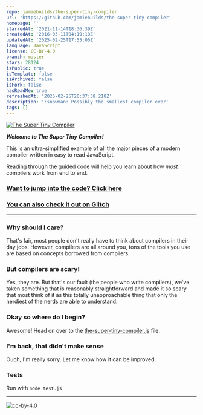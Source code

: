 ```yaml
---
repo: jamiebuilds/the-super-tiny-compiler
url: 'https://github.com/jamiebuilds/the-super-tiny-compiler'
homepage: ''
starredAt: '2021-11-14T18:36:39Z'
createdAt: '2016-03-11T04:19:18Z'
updatedAt: '2025-02-25T17:55:06Z'
language: JavaScript
license: CC-BY-4.0
branch: master
stars: 28124
isPublic: true
isTemplate: false
isArchived: false
isFork: false
hasReadMe: true
refreshedAt: '2025-02-25T20:37:38.218Z'
description: ':snowman: Possibly the smallest compiler ever'
tags: []
---
```


[![The Super Tiny Compiler](https://cloud.githubusercontent.com/assets/952783/21579290/5755288a-cf75-11e6-90e0-029529a44a38.png)](the-super-tiny-compiler.js)

***Welcome to The Super Tiny Compiler!***

This is an ultra-simplified example of all the major pieces of a modern compiler
written in easy to read JavaScript.

Reading through the guided code will help you learn about how *most* compilers
work from end to end.

### [Want to jump into the code? Click here](the-super-tiny-compiler.js)

### [You can also check it out on Glitch](https://the-super-tiny-compiler.glitch.me/)

---

### Why should I care?

That's fair, most people don't really have to think about compilers in their day
jobs. However, compilers are all around you, tons of the tools you use are based
on concepts borrowed from compilers.

### But compilers are scary!

Yes, they are. But that's our fault (the people who write compilers), we've
taken something that is reasonably straightforward and made it so scary that
most think of it as this totally unapproachable thing that only the nerdiest of
the nerds are able to understand.

### Okay so where do I begin?

Awesome! Head on over to the [the-super-tiny-compiler.js](the-super-tiny-compiler.js)
file.

### I'm back, that didn't make sense

Ouch, I'm really sorry. Let me know how it can be improved.

### Tests

Run with `node test.js`

---

[![cc-by-4.0](https://licensebuttons.net/l/by/4.0/80x15.png)](http://creativecommons.org/licenses/by/4.0/)
